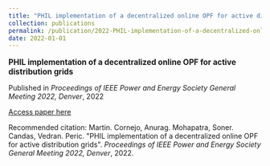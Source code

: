 ```yaml
---
title: "PHIL implementation of a decentralized online OPF for active distribution grids"
collection: publications
permalink: /publication/2022-PHIL-implementation-of-a-decentralized-online-OPF-
date: 2022-01-01
---
```

<p style="font-size: 1.1em; margin-bottom: 0.5em;"><b>PHIL implementation of a decentralized online OPF for active distribution grids</b></p>
<p style="margin-bottom: 0.5em;">Published in <em>Proceedings of IEEE Power and Energy Society General Meeting 2022, Denver</em>, 2022</p>
<p style="margin-bottom: 0.5em;"><a href="https://doi.org/10.1109/PESGM48719.2022.9916705" target="_blank">Access paper here</a></p>
<p>Recommended citation: Martin. Cornejo, Anurag. Mohapatra, Soner. Candas, Vedran. Peric. "PHIL implementation of a decentralized online OPF for active distribution grids". <em>Proceedings of IEEE Power and Energy Society General Meeting 2022, Denver</em>, 2022.</p>